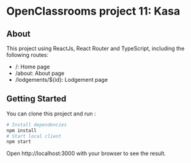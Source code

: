 # OpenClassrooms project 11: Kasa

## About
This project using ReactJs, React Router and TypeScript, including the following routes:

- /: Home page
- /about: About page
- /lodgements/${id}: Lodgement page

## Getting Started
You can clone this project and run :

```bash
# Install dependencies
npm install
# Start local client
npm start
```

Open http://localhost:3000 with your browser to see the result.

